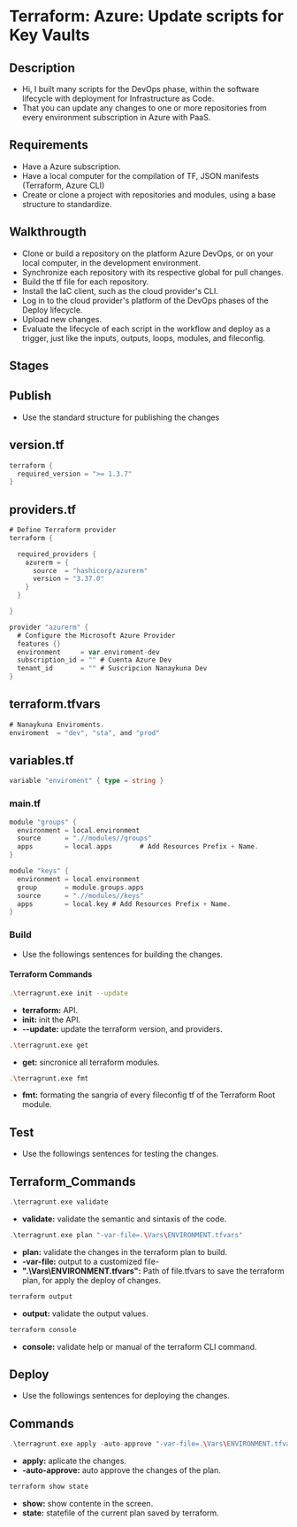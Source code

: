 # Terraform: Azure: Update scripts for Key Vaults

## Description

- Hi, I built many scripts for the DevOps phase, within the software lifecycle with deployment for Infrastructure as Code.
- That you can update any changes to one or more repositories from every environment subscription in Azure with PaaS.

## Requirements

- Have a Azure subscription.
- Have a local computer for the compilation of TF, JSON manifests (Terraform, Azure CLI)
- Create or clone a project with repositories and modules, using a base structure to standardize.

## Walkthrougth

- Clone or build a repository on the platform Azure DevOps, or on your local computer, in the development environment.
- Synchronize each repository with its respective global for pull changes.
- Build the tf file for each repository.
- Install the IaC client, such as the cloud provider's CLI.
- Log in to the cloud provider's platform of the DevOps phases of the Deploy lifecycle.
- Upload new changes.
- Evaluate the lifecycle of each script in the workflow and deploy as a trigger, just like the inputs, outputs, loops, modules, and fileconfig.

## Stages

## Publish

- Use the standard structure for publishing the changes

## version.tf

~~~ go
terraform {
  required_version = ">= 1.3.7"
}
~~~

## providers.tf

~~~ go
# Define Terraform provider
terraform {

  required_providers {
    azurerm = {
      source  = "hashicorp/azurerm"
      version = "3.37.0"
    }
  }

}

provider "azurerm" {
  # Configure the Microsoft Azure Provider
  features {}
  environment     = var.enviroment-dev
  subscription_id = "" # Cuenta Azure Dev
  tenant_id       = "" # Suscripcion Nanaykuna Dev
}
~~~

## terraform.tfvars

~~~ go
# Nanaykuna Enviroments.
enviroment  = "dev", "sta", and "prod"
~~~

## variables.tf

~~~ go
variable "enviroment" { type = string }
~~~

### main.tf

~~~ go
module "groups" {
  environment = local.environment
  source      = ".//modules//groups"
  apps        = local.apps       # Add Resources Prefix + Name.
}

module "keys" {
  environment = local.environment
  group       = module.groups.apps
  source      = ".//modules//keys"
  apps        = local.key # Add Resources Prefix + Name.
}

~~~

### Build

- Use the followings sentences for building the changes.

#### Terraform Commands

~~~ bash
.\terragrunt.exe init --update
~~~

- **terraform:** API.
- **init:** init the API.
- **--update:** update the terraform version, and providers.

~~~ bash
.\terragrunt.exe get
~~~

- **get:** sincronice all terraform modules.

~~~ bash
.\terragrunt.exe fmt
~~~

- **fmt:** formating the sangria of every fileconfig tf of the Terraform Root module.

## Test

- Use the followings sentences for testing the changes.

## Terraform_Commands

~~~ go
.\terragrunt.exe validate
~~~

- **validate:** validate the semantic and sintaxis of the code.

~~~ go
.\terragrunt.exe plan "-var-file=.\Vars\ENVIRONMENT.tfvars"
~~~

- **plan:** validate the changes in the terraform plan to build.
- **-var-file:** output to a customized file-
- **".\Vars\ENVIRONMENT.tfvars":** Path of file.tfvars to save the terraform plan, for apply the deploy of changes.

~~~ go
terraform output
~~~

- **output:** validate the output values.

~~~ go
terraform console
~~~

- **console:** validate help or manual of the terraform CLI command.

## Deploy

- Use the followings sentences for deploying the changes.

## Commands

~~~ go
.\terragrunt.exe apply -auto-approve "-var-file=.\Vars\ENVIRONMENT.tfvars"
~~~

- **apply:** aplicate the changes.
- **-auto-approve:** auto approve the changes of the plan.

~~~ go
terraform show state
~~~

- **show:** show contente in the screen.
- **state:** statefile of the current plan saved by terraform.
